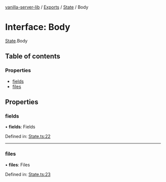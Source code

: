 [vanilla-server-lib](../README.md) / [Exports](../modules.md) / [State](../modules/state.md) / Body

# Interface: Body

[State](../modules/state.md).Body

## Table of contents

### Properties

- [fields](state.body.md#fields)
- [files](state.body.md#files)

## Properties

### fields

• **fields**: Fields

Defined in: [State.ts:22](https://github.com/mrdenysu/vanilla-server-lib/blob/e383c84/src/State.ts#L22)

___

### files

• **files**: Files

Defined in: [State.ts:23](https://github.com/mrdenysu/vanilla-server-lib/blob/e383c84/src/State.ts#L23)
